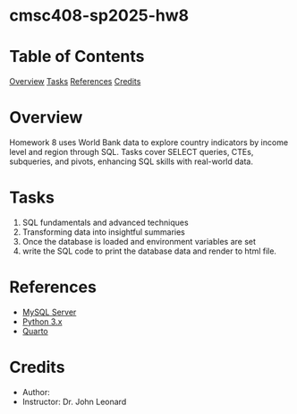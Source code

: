 # cmsc408-sp2025-hw8
# Table of Contents
[Overview](#overview)
[Tasks](#tasks)
[References](#references)
[Credits](#credits)

# Overview
Homework 8 uses World Bank data to explore country indicators by income level and region through SQL. Tasks cover SELECT queries, CTEs, subqueries, and pivots, enhancing SQL skills with real-world data.


# Tasks
1) SQL fundamentals and advanced techniques
2) Transforming data into insightful summaries
3) Once the database is loaded and environment variables are set
4) write the SQL code to print the database data and render to html file.

# References
- [MySQL Server](https://dev.mysql.com/downloads/mysql/)
- [Python 3.x](https://www.python.org/)
- [Quarto](https://quarto.org/)

# Credits
- Author:
- Instructor: Dr. John Leonard



